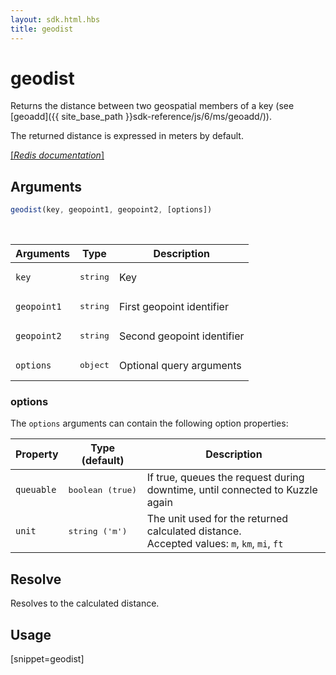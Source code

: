 ```yaml
---
layout: sdk.html.hbs
title: geodist
---
```


# geodist

Returns the distance between two geospatial members of a key (see [geoadd]({{ site_base_path }}sdk-reference/js/6/ms/geoadd/)).

The returned distance is expressed in meters by default.

[[_Redis documentation_]](https://redis.io/commands/geodist)

## Arguments

```js
geodist(key, geopoint1, geopoint2, [options])
```

<br/>

| Arguments    | Type    | Description |
|--------------|---------|-------------|
| `key` | <pre>string</pre> | Key |
| `geopoint1` | <pre>string</pre> | First geopoint identifier |
| `geopoint2` | <pre>string</pre> | Second geopoint identifier |
| ``options`` | <pre>object</pre> | Optional query arguments |

### options

The `options` arguments can contain the following option properties:

| Property   | Type (default)   | Description                       |
| ---------- | ------- | --------------------------------- |
| `queuable` | <pre>boolean (true)</pre> | If true, queues the request during downtime, until connected to Kuzzle again |
| `unit` | <pre>string ('m')</pre> | The unit used for the returned calculated distance.<br/>Accepted values: `m`, `km`, `mi`, `ft` |

## Resolve

Resolves to the calculated distance.

## Usage

[snippet=geodist]

